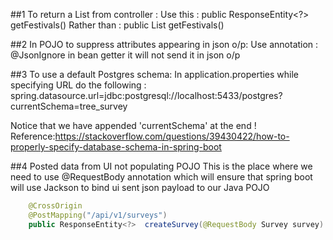 ##1 To return a List from controller :
Use this : public ResponseEntity<?> getFestivals()
Rather than : public List<MusicFestival> getFestivals()

##2 In POJO to suppress attributes appearing in json o/p:
Use annotation : @JsonIgnore in bean getter it will not send it in json o/p

##3 To use a default Postgres schema:
In application.properties while specifying URL do the following :
spring.datasource.url=jdbc:postgresql://localhost:5433/postgres?currentSchema=tree_survey

Notice that we have appended 'currentSchema' at the end !
Reference:https://stackoverflow.com/questions/39430422/how-to-properly-specify-database-schema-in-spring-boot

##4 Posted data from UI not populating POJO
This is the place where we need to use @RequestBody annotation which will ensure that spring boot will use Jackson to bind
ui sent json payload to our Java POJO

```java
	@CrossOrigin   
    @PostMapping("/api/v1/surveys")
    public ResponseEntity<?>  createSurvey(@RequestBody Survey survey) {
```


